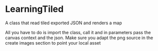 # LearningTiled

A class that read tiled exported JSON and renders a map

All you have to do is import the class, call it and in parameters pass the canvas context and the json. Make sure you adapt the png source in the create images section to point your local asset
